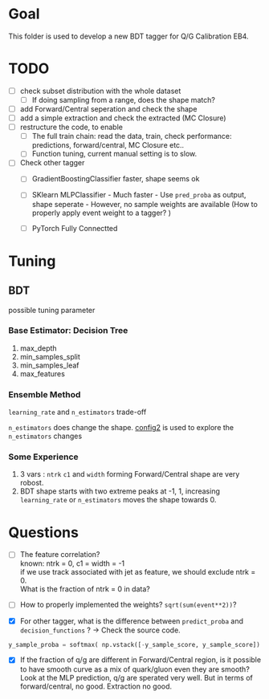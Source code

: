 # Goal 
This folder is used to develop a new BDT tagger for Q/G Calibration EB4. 

# TODO
- [ ] check subset distribution with the whole dataset 
    - [ ] If doing sampling from a range, does the shape match?  
- [ ] add Forward/Central seperation and check the shape 
- [ ] add a simple extraction and check the extracted (MC Closure)
- [ ] restructure the code, to enable 
    - [ ] The full train chain: read the data, train, check performance: predictions, forward/central, MC Closure etc.. 
    - [ ] Function tuning, current manual setting is to slow. 
- [ ] Check other tagger
    - [ ] GradientBoostingClassifier faster, shape seems ok 
    - [ ] SKlearn MLPClassifier
          - Much faster 
          - Use `pred_proba` as output, shape seperate 
          - However, no sample weights are available (How to properly apply event weight to a tagger? )
    - [ ] PyTorch Fully Connectted 
 

# Tuning
## BDT
possible tuning parameter 
### Base Estimator: Decision Tree
1. max_depth
2. min_samples_split
3. min_samples_leaf
4. max_features

### Ensemble Method 
`learning_rate` and `n_estimators` trade-off

`n_estimators` does change the shape. [config2](./config2) is used to explore the `n_estimators` changes 

### Some Experience  
1. 3 vars : `ntrk` `c1` and `width` forming Forward/Central shape are very robost. 
2. BDT shape starts with two extreme peaks at -1, 1, increasing `learning_rate` or `n_estimators` moves the shape towards 0. 

# Questions   

- [ ] The feature correlation?   
    known: ntrk = 0, c1 = width = -1    
    if we use track associated with jet as feature, we should exclude ntrk = 0.    
    What is the fraction of ntrk = 0 in data?     

- [ ] How to properly implemented the weights? `sqrt(sum(event**2))`?

- [x] For other tagger, what is the difference between `predict_proba` and `decision_functions` ? -> Check the source code.    
```python
y_sample_proba = softmax( np.vstack([-y_sample_score, y_sample_score]).T / 2 , axis = 1)
```

- [x] If the fraction of q/g are different in Forward/Central region, is it possible to have smooth curve as a mix of quark/gluon even they are smooth? 
    Look at the MLP prediction, q/g are sperated very well. But in terms of forward/central, no good. Extraction no good. 

